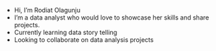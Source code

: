 - Hi, I’m Rodiat Olagunju
- I’m a data analyst who would love to showcase her skills and share projects.
- Currently learning data story telling
- Looking to collaborate on data analysis projects 



<!---
Lola-Olagunju/Lola-Olagunju is a ✨ special ✨ repository because its `README.md` (this file) appears on your GitHub profile.
You can click the Preview link to take a look at your changes.
--->
